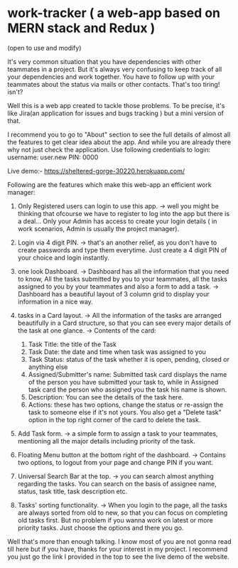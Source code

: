 # work-tracker ( a web-app based on MERN stack and Redux )
(open to use and modify)

It's very common situation that you have dependencies with other teammates in a project. But it's always very confusing to keep track of all your dependencies and work together. You have to follow up with your teammates about the status via mails or other contacts. That's too tiring! isn't?

Well this is a web app created to tackle those problems. To be precise, it's like Jira(an application for issues and bugs tracking ) but a mini version of that.

I recommend you to go to "About" section to see the full details of almost all the features to get clear idea about the app. And while you are already there why not just check the application.
Use following credentials to login:
username: user.new
PIN: 0000

Live demo:- https://sheltered-gorge-30220.herokuapp.com/

Following are the features which make this web-app an efficient work manager:

1) Only Registered users can login to use this app.
   -> well you might be thinking that ofcourse we have to register to log into the app but there is a deal... Only your Admin has access to create your login details ( in work scenarios, Admin is usually the project manager).
   
2) Login via 4 digit PIN.
  -> that's an another relief, as you don't have to create passwords and type them everytime. Just create a 4 digit PIN of your choice and login instantly.

3) one look Dashboard.
  -> Dashboard has all the information that you need to know, All the tasks submitted by you to your teammates, all the tasks assigned to you by your teammates and also a form to add a task.
  -> Dashboard has a beautiful layout of 3 column grid to display your information in a nice way.

4) tasks in a Card layout.
  -> All the information of the tasks are arranged beautifully in a Card structure, so that you can see every major details of the task at one glance.
  -> Contents of the card:
     1) Task Title: the title of the Task
     2) Task Date: the date and time when task was assigned to you
     3) Task Status: status of the task whether it is open, pending, closed or anything else
     4) Assigned/Submitter's name: Submitted task card displays the name of the person you have submitted your task to, while in Assigned task card the person who assigned you the task his name is shown.
     5) Description: You can see the details of the task here.
     6) Actions: these has two options, change the status or re-assign the task to someone else if it's not yours. You also get a "Delete task" option in the top right corner of the card to delete the task.

5) Add Task form.
  -> a simple form to assign a task to your teammates, mentioning all the major details including priority of the task.

6) Floating Menu button at the bottom right of the dashboard.
  -> Contains two options, to logout from your page and change PIN if you want.
  
7) Universal Search Bar at the top.
  -> you can search almost anything regarding the tasks. You can search on the basis of assignee name, status, task title, task description etc.

8) Tasks' sorting functionality.
  -> When you login to the page, all the tasks are always sorted from old to new, so that you can focus on completing old tasks first. But no problem if you wanna work on latest or more priority tasks. Just choose the options and there you go.
  
Well that's more than enough talking. I know most of you are not gonna read till here but if you have, thanks for your interest in my project. I recommend you just go the link I provided in the top to see the live demo of the website.
 
